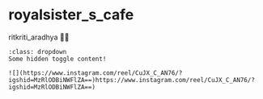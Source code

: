 # royalsister_s_cafe
ritkriti_aradhya 🏡📇  
```{admonition} Click the button to reveal!
:class: dropdown
Some hidden toggle content!

![](https://www.instagram.com/reel/CuJX_C_AN76/?igshid=MzRlODBiNWFlZA==)https://www.instagram.com/reel/CuJX_C_AN76/?igshid=MzRlODBiNWFlZA==)
```
